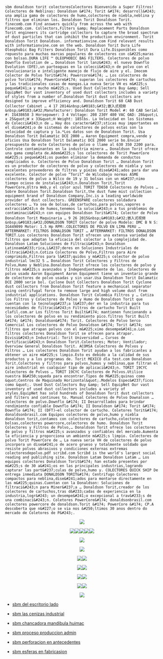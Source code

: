
```
sbm donaldson torit colectoresColectores Bienvenido a Super Filtros! Colectores de Neblinas: Donaldson &#174; Torit &#174; desarroll&#243; una amplia gama de colectores de humo,colectores de niebla,neblina y filtros que eliminan los. Donaldson Torit Donaldson Torit. finecomb.com Find answers quickly from across the web with Finecomb.com. Collectors,Filters &amp; Replacement Parts Donaldson Torit engineers its cartridge collectors to capture the broad spectrum of dust particles that can inhibit the production environment. Torit Donaldson Torit Donaldson. informationvine.com Find relevant results with informationvine.com on the web. Donaldson Torit Dura Life Oleophobic Bag Filters Donaldson Torit Dura Life.Disponibles como repuesto para muchas marcas populares de colectores con c&#225;maras con bolsas.DURA LIFE ™ OLEOPHOBIC BAG FILTERS. Colectores de polvo Downflo Evolution de … Donaldson Torit lanz&#243; el nuevo Downflo Evolution (DFE),un parteaguas en la colecci&#243;n de polvo con el revolucionario e inteligente manejo de flujo de aire y el. Imocom Colector de Polvo Torit&#174; Powercore&#174; … Los colectores de polvo Torit&#174; PowerCore&#174; superan los colectores de cartuchos y las tradicionales casas de mangas.La nueva Serie VH es m&#225;s peque&#241;a y mucho m&#225;s. Used Dust Collectors Buy &amp; Sell EquipNet Our vast inventory of used dust collectors includes a variety of styles from a number of.Donaldson Torit dust collectors are designed to improve efficiency and. Donaldson Torit 60 CAB Dust Collector Cabinet … 4 17 2014&nbsp;&#0183;&#32;嵌入式视频&nbsp;&#0183;&#32;Manufacturer: Donaldson Torit Model #: 60 CAB Serial #: IG438658 3 Horsepower: 3 4 Voltage: 208 230Y 480 VAC OAD: 28&quot;L x 25&quot;W x 33&quot;H Weight: 185lbs. La Velocidad en los Sistemas de Colecci&#243;n de … Hay dos caracter&#237;sticas muy importantes en el dise&#241;o de sistemas de colectores de polvos estas son la velocidad de captura y la.*Los datos son de Donaldson Torit. Usa Donaldson Torit Dalamatic DCE 2000 … Aaron Equipment compra,vende y oficios Usa Donaldson Torit Dalamatic DCE 2000 serie bo.Enviar presupuesto de este Colectores de polvo o llame al 630 350 2200 para. Controle contaminantes en la industria minera … Donaldson Torit ofrece una gama completa de.Adem&#225;s los colectores de Torit PowerCore m&#225;s peque&#241;os pueden eliminar la demanda de conductos complicados o. Colectores de Polvo Donaldson Torit … Donaldson Torit es un productor de colectores de polvo y colectores de niebla y son excelentes proveedores de filtros y piezas dise&#241;ados para dar una excelente. Colector de polvo “Torit” de Wilcobajo normas ASME colectores de polvo a Wilco de 19 y 31 bolsas con un m&#237;nimo tiempo ocioso de instalaci&#243;n.Donaldson Torit,Torit PowerCore,Ultra Web,y el color azul TORIT TD650 Colectores de Polvos … Sobre Donaldson Torit.Donaldson Torit,the dust fume mist collection equipment brand of Donaldson Company,Inc.is a leading worldwide provider of dust collectors. GREENSPARE colectores soldadura colectores … Ya sea de bolsas,de cartuchos,para polvos,vapores o extracci&#243;n de humos,tenemos la soluci&#243;n a tus problemas de contaminaci&#243;n con equipos Donaldson Torit&#174; Colector de Polvo Donaldson Torit Maquinaria … 9 26 2015&nbsp;&#0183;&#32;嵌入式视频&nbsp;&#0183;&#32;DONALDSON TORIT Colector de polvo Modelo: DMC B N S: IG449099 Motor: 1.5 Hp RPM:.COLECTORES DE POLVO EN LIMA PERU … AFTERMARKET: FILTROS DONALDSON TORIT … AFTERMARKET: FILTROS DONALDSON TORIT.Los colectores Donaldson Torit ofrecen una extensa variedad de filtros que adaptan la eficacia del colector a la complejidad de. Donaldson Latam Soluciones de Filtraci&#243;n Donaldson Latinoam&#233;rica,L&#237;deres en Soluciones Industriales de Filtraci&#243;n.Cotiza Colectores de Polvo,Filtros para Aire comprimido,Filtros para l&#237;quidos y m&#225;s colector de polvo industrial lmc32 5 … Donaldson Torit Colectores y Filtros de Polvo,Humo y Neblina.Donaldson Torit ofrece los colectores de polvo y filtros m&#225;s avanzados y Independientemente de las. Colectores de polvo usado Aaron Equipment Aaron Equipment tiene un inventario grande de colectores de polvo usadas y sin usar.Usa Donaldson Torit Dalamatic DCE 2000 serie bol. Cyclone Dust Collectors Donaldson Torit Cyclone dust collectors from Donaldson Torit feature a mechanical separator using centrifugal force to remove large and high volume dust from industrial applications. Donaldson Torit Colombia Filtros y … Cotiza los Filtros y Colectores de Polvo y Humo de Donaldson Torit que cuentan con la tecnolog&#237;a l&#237;der en la industria para tus necesidades de filtraci&#243;n Filtros de cartucho Torit Built clafil.com.ar Los filtros Torit Built&#174; mantienen funcionando a los colectores de polvo en su rendimiento pico.filtros Torit Built &#174; &#174; Donaldson&#174; Torit. Colectores de Polvo Serco Comercial Los colectores de Polvo Donaldson &#174; Torit &#174; son filtros que atrapan polvos con el m&#225;ximo desempe&#241;o.Los filtros colectores Donaldson Torit se ofrecen para atrapar. Divisi&#243;n Industrial: Torit Universidad … Cursos de Certificaci&#243;n Donaldson Torit.Colectores; Motor; Ventilador; Overview General Donaldson Torit. ACOMSA Colectores de Polvos y Filtros … Los colectores Donaldson Torit ayudan a los fabricantes a obtener un aire m&#225;s limpio.Esto es debido a la calidad de sus productos y a los programas de. Torit MEXICO dla test.com Donaldson Torit.Colectores y filtros para polvos,humos y neblinas,que filtran el aire industrial en cualquier tipo de aplicaci&#243;n. TORIT 19CYC Colectores de Polvos … TORIT 19CYC Colectores de Polvos.Utilice nuestra B&#250;squeda para encontrar.Tipos de M&#225;quinas como &quot;Centros de Maquinado Horizontal&quot;.Modelos Espec&#237;ficos como &quot;. Used Dust Collectors Buy &amp; Sell EquipNet Our vast inventory of used dust collectors includes a variety of styles.EquipNet has sold hundreds of Donaldson Torit dust collectors and filters and continues to. Manual Colectores de Polvo Downalson … Colectores de polvo.Downflo &#174; II Desarrollados para brindar rendimiento confiable Downflo &#174; II Donaldson &#174; Torit &#174; Downflo &#174; II (DFT)—el colector de cartucho. Coletores Torit&#174; donaldsonbrasil.com Equipos colectores de polvo,humo y niebla donaldson torit,contamos con colectores de cartucho,colectores de bolsas,colectores powercore,colectores de humo. Donaldson Torit Colectores y Filtros de Polvo,… Donaldson Torit ofrece los colectores de polvo y filtros m&#225;s avanzados y confiables del mercado.Aumenta la eficiencia y proporciona un ambiente m&#225;s limpio. Colectores de polvo Torit PowerCore de … La nueva serie VH de colectores de polvo incorpora un dise&#241;o de acero grueso y totalmente soldado que resiste polvos abrasivos y condiciones externas extremas colectoresdepolvo.pdf scribd.com Scribd is the world's largest social reading and publishing site. Donaldson Latam Donaldson Latam … Los equipos colectores Donaldson Torit&#174; han estado presentes por m&#225;s de 30 a&#241;os en las principales industrias,logrando capturar las part&#237;culas de polvo,humo y. COLECTORES QUICK SHIP De entrega inmediata DONALDSON TORIT&#174; Centrifugo Colectores compactos para neblina,dise&#241;ados para montarse directamente en las m&#225;quinas.Cuentan con la Donaldson: Soluciones de filtraci&#243;n para Miner&#237;a … Donaldson Torit,creador de los colectores de cartuchos,tras d&#233;cadas de experiencia en la industria,logr&#243; un desempe&#241;o excepcional a trav&#233;s de una combinaci&#243;n. Coletores PowerCore&#174; donaldsonbrasil.com colectores powercore de donaldson.Torit &#174; PowerCore &#174; CP.A descoberta que n&#227;o se via nos &#250;ltimos 30 anos dentro do mercado de Coletores de P&#243;. 
```

<div align="center">

<a href="https://es-crusher.shibang-china.com/github&k=sbm+donaldson+torit+colectores"><img src="https://static.shibang-china.com/es/crusher/logo.jpg"></a>

<a href="https://es-crusher.shibang-china.com/github&k=sbm+donaldson+torit+colectores"><img src="https://static.shibang-china.com/es/crusher/index.jpg"></a><a href="https://es-crusher.shibang-china.com/material.htmlgithub&k=sbm+donaldson+torit+colectores"><img src="https://static.shibang-china.com/es/crusher/material.jpg"></a><a href="https://es-crusher.shibang-china.com/application.htmlgithub&k=sbm+donaldson+torit+colectores"><img src="https://static.shibang-china.com/es/crusher/application.jpg"></a><a href="https://es-crusher.shibang-china.com/aboutus.htmlgithub&k=sbm+donaldson+torit+colectores"><img src="https://static.shibang-china.com/es/crusher/aboutus.jpg"></a><a href="https://es-crusher.shibang-china.com/contact.htmlgithub&k=sbm+donaldson+torit+colectores"><img src="https://static.shibang-china.com/es/crusher/contact.jpg"></a>

<a href="https://es-crusher.shibang-china.com/github&k=sbm+donaldson+torit+colectores"><img src="https://static.shibang-china.com/es/crusher/banner.jpg"></a>

<a href="https://swt.shibang-china.com/github&k=sbm+donaldson+torit+colectores"><img src="https://static.shibang-china.com/es/crusher/text.jpg"></a>

<a href="https://swt.shibang-china.com/github&k=sbm+donaldson+torit+colectores"><img src="https://static.shibang-china.com/es/crusher/chat.jpg"></a><a href="https://es-crusher.shibang-china.com/contact.htmlgithub&k=sbm+donaldson+torit+colectores"><img src="https://static.shibang-china.com/es/crusher/message.jpg"></a>

<a href="https://es-crusher.shibang-china.com/products/pe.htmlgithub&k=sbm+donaldson+torit+colectores"><img src="https://static.shibang-china.com/es/crusher/pe.jpg"></a><a href="https://es-crusher.shibang-china.com/products/pf.htmlgithub&k=sbm+donaldson+torit+colectores"><img src="https://static.shibang-china.com/es/crusher/pf.jpg"></a>

<a href="https://es-crusher.shibang-china.com/products/hpt.htmlgithub&k=sbm+donaldson+torit+colectores"><img src="https://static.shibang-china.com/es/crusher/hpt.jpg"></a><a href="https://es-crusher.shibang-china.com/products/vsi.htmlgithub&k=sbm+donaldson+torit+colectores"><img src="https://static.shibang-china.com/es/crusher/vsi.jpg"></a>

<a href="https://es-crusher.shibang-china.com/products/klv.htmlgithub&k=sbm+donaldson+torit+colectores"><img src="https://static.shibang-china.com/es/crusher/klv.jpg"></a><a href="https://es-crusher.shibang-china.com/products/portable.htmlgithub&k=sbm+donaldson+torit+colectores"><img src="https://static.shibang-china.com/es/crusher/portable.jpg"></a>

<a href="https://swt.shibang-china.com/github&k=sbm+donaldson+torit+colectores"><img src="https://static.shibang-china.com/es/crusher/case.jpg"></a>

</div>


* [sbm del escritorio lado](sbm%20del%20escritorio%20lado.md)

* [sbm las cenizas industrial](sbm%20las%20cenizas%20industrial.md)

* [sbm chancadora mandibula huimac](sbm%20chancadora%20mandibula%20huimac.md)

* [sbm proceso produccion admin](sbm%20proceso%20produccion%20admin.md)

* [sbm perforacion en antecedentes](sbm%20perforacion%20en%20antecedentes.md)

* [sbm esferas en fabricasion](sbm%20esferas%20en%20fabricasion.md)